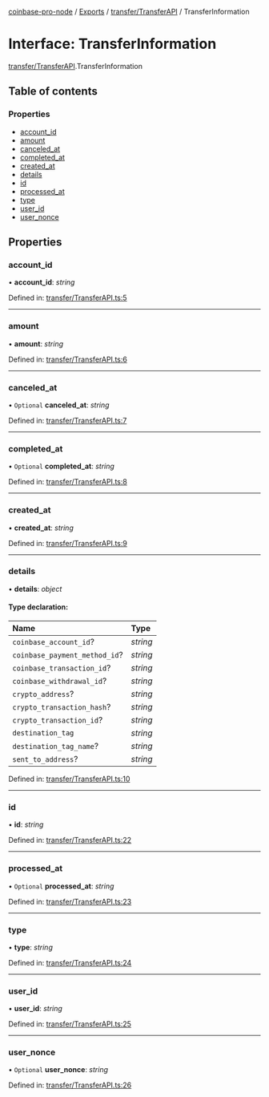 [coinbase-pro-node](../README.md) / [Exports](../modules.md) / [transfer/TransferAPI](../modules/transfer_transferapi.md) / TransferInformation

# Interface: TransferInformation

[transfer/TransferAPI](../modules/transfer_transferapi.md).TransferInformation

## Table of contents

### Properties

- [account_id](transfer_transferapi.transferinformation.md#account_id)
- [amount](transfer_transferapi.transferinformation.md#amount)
- [canceled_at](transfer_transferapi.transferinformation.md#canceled_at)
- [completed_at](transfer_transferapi.transferinformation.md#completed_at)
- [created_at](transfer_transferapi.transferinformation.md#created_at)
- [details](transfer_transferapi.transferinformation.md#details)
- [id](transfer_transferapi.transferinformation.md#id)
- [processed_at](transfer_transferapi.transferinformation.md#processed_at)
- [type](transfer_transferapi.transferinformation.md#type)
- [user_id](transfer_transferapi.transferinformation.md#user_id)
- [user_nonce](transfer_transferapi.transferinformation.md#user_nonce)

## Properties

### account_id

• **account_id**: _string_

Defined in: [transfer/TransferAPI.ts:5](https://github.com/bennycode/coinbase-pro-node/blob/3a89239/src/transfer/TransferAPI.ts#L5)

---

### amount

• **amount**: _string_

Defined in: [transfer/TransferAPI.ts:6](https://github.com/bennycode/coinbase-pro-node/blob/3a89239/src/transfer/TransferAPI.ts#L6)

---

### canceled_at

• `Optional` **canceled_at**: _string_

Defined in: [transfer/TransferAPI.ts:7](https://github.com/bennycode/coinbase-pro-node/blob/3a89239/src/transfer/TransferAPI.ts#L7)

---

### completed_at

• `Optional` **completed_at**: _string_

Defined in: [transfer/TransferAPI.ts:8](https://github.com/bennycode/coinbase-pro-node/blob/3a89239/src/transfer/TransferAPI.ts#L8)

---

### created_at

• **created_at**: _string_

Defined in: [transfer/TransferAPI.ts:9](https://github.com/bennycode/coinbase-pro-node/blob/3a89239/src/transfer/TransferAPI.ts#L9)

---

### details

• **details**: _object_

#### Type declaration:

| Name                          | Type     |
| :---------------------------- | :------- |
| `coinbase_account_id`?        | _string_ |
| `coinbase_payment_method_id`? | _string_ |
| `coinbase_transaction_id`?    | _string_ |
| `coinbase_withdrawal_id`?     | _string_ |
| `crypto_address`?             | _string_ |
| `crypto_transaction_hash`?    | _string_ |
| `crypto_transaction_id`?      | _string_ |
| `destination_tag`             | _string_ |
| `destination_tag_name`?       | _string_ |
| `sent_to_address`?            | _string_ |

Defined in: [transfer/TransferAPI.ts:10](https://github.com/bennycode/coinbase-pro-node/blob/3a89239/src/transfer/TransferAPI.ts#L10)

---

### id

• **id**: _string_

Defined in: [transfer/TransferAPI.ts:22](https://github.com/bennycode/coinbase-pro-node/blob/3a89239/src/transfer/TransferAPI.ts#L22)

---

### processed_at

• `Optional` **processed_at**: _string_

Defined in: [transfer/TransferAPI.ts:23](https://github.com/bennycode/coinbase-pro-node/blob/3a89239/src/transfer/TransferAPI.ts#L23)

---

### type

• **type**: _string_

Defined in: [transfer/TransferAPI.ts:24](https://github.com/bennycode/coinbase-pro-node/blob/3a89239/src/transfer/TransferAPI.ts#L24)

---

### user_id

• **user_id**: _string_

Defined in: [transfer/TransferAPI.ts:25](https://github.com/bennycode/coinbase-pro-node/blob/3a89239/src/transfer/TransferAPI.ts#L25)

---

### user_nonce

• `Optional` **user_nonce**: _string_

Defined in: [transfer/TransferAPI.ts:26](https://github.com/bennycode/coinbase-pro-node/blob/3a89239/src/transfer/TransferAPI.ts#L26)
